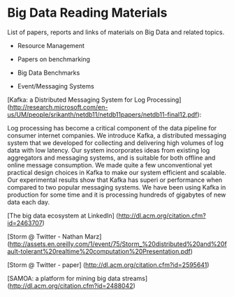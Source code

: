 Big Data Reading Materials
==============

List of papers, reports and links of materials on Big Data and related topics.

* Resource Management


* Papers on benchmarking

* Big Data Benchmarks

* Event/Messaging Systems

[Kafka: a Distributed Messaging System for Log Processing] (http://research.microsoft.com/en-us/UM/people/srikanth/netdb11/netdb11papers/netdb11-final12.pdf):

Log processing has become a critical component of the data pipeline for consumer internet companies. We introduce Kafka, a distributed messaging system that we developed for collecting and delivering high volumes of log data with low latency. Our system incorporates ideas from existing log aggregators and messaging systems, and is suitable for both offline and online message consumption. We made quite a few unconventional yet practical design choices in Kafka to make our system efficient and scalable. Our experimental results show that Kafka has superi or performance when compared to two popular messaging systems. We have been using Kafka in production for some time and it is processing hundreds of gigabytes of new data each day.

[The big data ecosystem at LinkedIn] (http://dl.acm.org/citation.cfm?id=2463707)

[Storm @ Twitter - Nathan Marz] (http://assets.en.oreilly.com/1/event/75/Storm_%20distributed%20and%20fault-tolerant%20realtime%20computation%20Presentation.pdf) 

[Storm @ Twitter - paper] (http://dl.acm.org/citation.cfm?id=2595641)

[SAMOA: a platform for mining big data streams] (http://dl.acm.org/citation.cfm?id=2488042)
